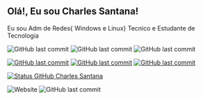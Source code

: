 ## Olá!, Eu sou Charles Santana!
<!--Estou informando alguns botoes com dados da Faculdade curso e professor-->
Eu sou Adm de Redes{ Windows e Linux} Tecnico e Estudante de Tecnologia
<!--Estou informando alguns botoes midias sociais-->
![GitHub last commit](https://img.shields.io/badge/Faculdade-Facimp-blue?style=)
![GitHub last commit](https://img.shields.io/badge/Nucleo-Tecnologia-blue?style=)
![GitHub last commit](https://img.shields.io/badge/Curso-Admin_de_Redes-red?style=)

[![GitHub last commit](https://img.shields.io/badge/Youtube-Canal_Tecnologia_Livre-red?style=&logo=youtube&link=https://https://www.youtube.com/channel/UCb5f8g7z3tf1lSwCu5HZ8yw/)](https://www.youtube.com/channel/UCb5f8g7z3tf1lSwCu5HZ8yw)
[![GitHub last commit](https://img.shields.io/badge/Linkedin-Charles_Santana-red?style=&logo=linkedin&link=https://br.linkedin.com/in/charlesalvessantana/)](https://br.linkedin.com/in/charlesalvessantana)
[![GitHub last commit](https://img.shields.io/badge/GitHub-Chalres_Santana-red?style=&logo=Github&link=https://https://github.com/CharlesSantana/)](https://github.com/CharlesSantana)
<!--Estou informando alguns stats do meu git-->
[![Status GitHub Charles Santana](https://github-readme-stats.vercel.app/api?username=charlessantana&repo=&count_private=true&&show_icons=true&theme=radical)](https://github.com/CharlesSantana)
<!--Estou informando alguns botoes com dados site-->
![Website](https://img.shields.io/website?down_color=red&down_message=Servidor%20%20Off-Line&style=&up_color=blue&up_message=Servidor%20On-Line&url=http%3A%2F%2Fwww.pcconserto.com.br)
![GitHub last commit](https://img.shields.io/github/last-commit/CharlesSantana/CharlesSantana?style=)
<!--
**CharlesSantana/CharlesSantana** is a ✨ _special_ ✨ repository because its `README.md` (this file) appears on your GitHub profile.

Here are some ideas to get you started:

- 🔭 I’m currently working ont ...
- 🌱 I’m currently learning ...
- 👯 I’m looking to collaborate on ...
- 🤔 I’m looking for help with ...
- 💬 Ask me about ...
- 📫 How to reach me: ...
- 😄 Pronouns: ...
- ⚡ Fun fact: ...
-->
